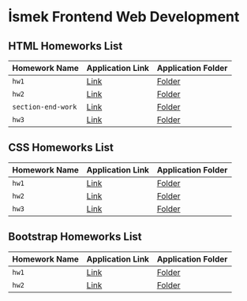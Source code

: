 # İsmek Frontend Web Development


## HTML Homeworks List

| Homework Name | Application Link | Application Folder |
| ------------- | ------------- | ------------- |
| `hw1` | [Link](https://nejlasahin.github.io/ismek-frontend-web-development/html/hw1/index.html) | [Folder](https://github.com/nejlasahin/ismek-frontend-web-development/tree/main/html/hw1) |
| `hw2` | [Link](https://nejlasahin.github.io/ismek-frontend-web-development/html/hw2/index.html) | [Folder](https://github.com/nejlasahin/ismek-frontend-web-development/tree/main/html/hw2) |
| `section-end-work` | [Link](https://nejlasahin.github.io/ismek-frontend-web-development/html/section-end-work/index.html) | [Folder](https://github.com/nejlasahin/ismek-frontend-web-development/tree/main/html/section-end-work) |
| `hw3` | [Link](https://nejlasahin.github.io/ismek-frontend-web-development/html/hw3/index.html) | [Folder](https://github.com/nejlasahin/ismek-frontend-web-development/tree/main/html/hw3) |


## CSS Homeworks List

| Homework Name | Application Link | Application Folder |
| ------------- | ------------- | ------------- |
| `hw1` | [Link](https://nejlasahin.github.io/ismek-frontend-web-development/css/hw1/index.html) | [Folder](https://github.com/nejlasahin/ismek-frontend-web-development/tree/main/css/hw1) |
| `hw2` | [Link](https://nejlasahin.github.io/ismek-frontend-web-development/css/hw2/index.html) | [Folder](https://github.com/nejlasahin/ismek-frontend-web-development/tree/main/css/hw2) |
| `hw3` | [Link](https://nejlasahin.github.io/ismek-frontend-web-development/css/hw3/index.html) | [Folder](https://github.com/nejlasahin/ismek-frontend-web-development/tree/main/css/hw3) |

## Bootstrap Homeworks List

| Homework Name | Application Link | Application Folder |
| ------------- | ------------- | ------------- |
| `hw1` | [Link](https://nejlasahin.github.io/ismek-frontend-web-development/bootstrap/hw1/index.html) | [Folder](https://github.com/nejlasahin/ismek-frontend-web-development/tree/main/bootstrap/hw1) |
| `hw2` | [Link](https://nejlasahin.github.io/ismek-frontend-web-development/bootstrap/hw2/index.html) | [Folder](https://github.com/nejlasahin/ismek-frontend-web-development/tree/main/bootstrap/hw2) |

